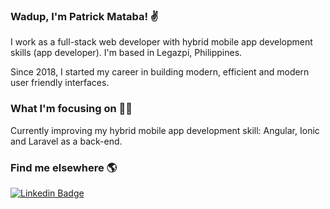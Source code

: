 ### Wadup, I'm Patrick Mataba! ✌

I work as a full-stack web developer with hybrid mobile app development skills (app developer). I'm based in Legazpi, Philippines.

Since 2018, I started my career in building modern, efficient and modern user friendly interfaces. 

### What I'm focusing on 👨‍💻

Currently improving my hybrid mobile app development skill: Angular, Ionic and Laravel as a back-end.<br />

### Find me elsewhere 🌎

[![Linkedin Badge](https://img.shields.io/badge/-LinkedIn-blue?style=flat-square&logo=Linkedin&logoColor=white&link=https://www.linkedin.com/in/patrickmataba//)](https://www.linkedin.com/in/patrickmataba/)
